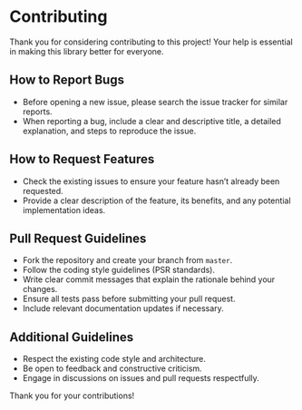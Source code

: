 # Contributing

Thank you for considering contributing to this project! Your help is essential in making this library better for everyone.

## How to Report Bugs
- Before opening a new issue, please search the issue tracker for similar reports.
- When reporting a bug, include a clear and descriptive title, a detailed explanation, and steps to reproduce the issue.

## How to Request Features
- Check the existing issues to ensure your feature hasn’t already been requested.
- Provide a clear description of the feature, its benefits, and any potential implementation ideas.

## Pull Request Guidelines
- Fork the repository and create your branch from `master`.
- Follow the coding style guidelines (PSR standards).
- Write clear commit messages that explain the rationale behind your changes.
- Ensure all tests pass before submitting your pull request.
- Include relevant documentation updates if necessary.

## Additional Guidelines
- Respect the existing code style and architecture.
- Be open to feedback and constructive criticism.
- Engage in discussions on issues and pull requests respectfully.

Thank you for your contributions!
